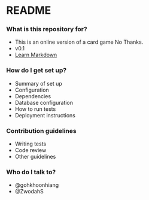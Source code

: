 # README #

### What is this repository for? ###

* This is an online version of a card game No Thanks.
* v0.1
* [Learn Markdown](https://bitbucket.org/tutorials/markdowndemo)

### How do I get set up? ###

* Summary of set up
* Configuration
* Dependencies
* Database configuration
* How to run tests
* Deployment instructions

### Contribution guidelines ###

* Writing tests
* Code review
* Other guidelines

### Who do I talk to? ###

* @gohkhoonhiang
* @ZwodahS